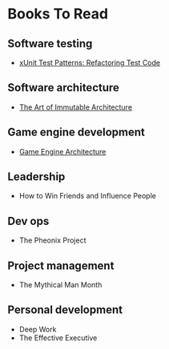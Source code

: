 # Books To Read

## Software testing
- [xUnit Test Patterns: Refactoring Test Code](https://www.amazon.com/xUnit-Test-Patterns-Refactoring-Code/dp/0131495054/ref=sr_1_1?dchild=1&gclid=CjwKCAiA1eKBBhBZEiwAX3gql0tbgzky0qoHw0NBcMPkzxkzrho6d_vvioDYHPqcUW61vJ94v9XleRoCJs8QAvD_BwE&hvadid=241894029830&hvdev=c&hvlocphy=9011703&hvnetw=g&hvqmt=e&hvrand=6484398257358764460&hvtargid=kwd-3785689371&hydadcr=16378_10302381&keywords=xunit+test+patterns&qid=1614387621&sr=8-1&tag=googhydr-20)

## Software architecture
- [The Art of Immutable Architecture](https://www.amazon.com/Art-Immutable-Architecture-Management-Distributed/dp/1484259548)

## Game engine development
- [Game Engine Architecture](https://www.amazon.com/dp/1138035459/?coliid=I3VAJPC3B2F1LZ&colid=39WMVCCT2Y8QM&psc=1&ref_=lv_ov_lig_dp_it)

## Leadership
- How to Win Friends and Influence People

## Dev ops
- The Pheonix Project

## Project management
- The Mythical Man Month

## Personal development
- Deep Work
- The Effective Executive